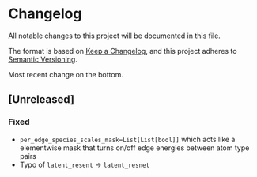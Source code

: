 # Changelog
All notable changes to this project will be documented in this file.

The format is based on [Keep a Changelog](https://keepachangelog.com/en/1.0.0/),
and this project adheres to [Semantic Versioning](https://semver.org/spec/v2.0.0.html).

Most recent change on the bottom.

## [Unreleased]

### Fixed
- `per_edge_species_scales_mask=List[List[bool]]` which acts like a elementwise mask that turns on/off edge energies between atom type pairs
- Typo of `latent_resent` -> `latent_resnet`
